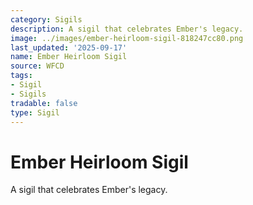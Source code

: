 ```yaml
---
category: Sigils
description: A sigil that celebrates Ember's legacy.
image: ../images/ember-heirloom-sigil-818247cc80.png
last_updated: '2025-09-17'
name: Ember Heirloom Sigil
source: WFCD
tags:
- Sigil
- Sigils
tradable: false
type: Sigil
---
```


# Ember Heirloom Sigil

A sigil that celebrates Ember's legacy.

